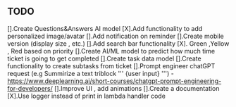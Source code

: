 ## TODO

[].Create Questions&Answers AI model
[X].Add functionality to add personalized image/avatar
[].Add notification on reminder
[].Create mobile version (display size , etc.)
[].Add search bar functionality
[X]. Green ,Yellow , Red based on priority
[].Create AI/ML model to predict how much time ticket is going to get completed
[].Create task data model
[].Create functionality to create subtasks from ticket
[].Prompt engineer chatGPT request (e.g Summirize a text triblock ''' {user input} ''') - https://www.deeplearning.ai/short-courses/chatgpt-prompt-engineering-for-developers/
[].Improve UI , add animations
[].Create a documentation
[X].Use logger instead of print in lambda handler code